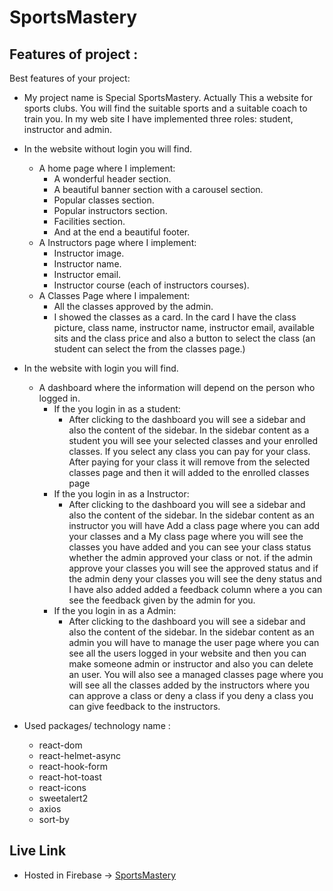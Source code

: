 # SportsMastery

## Features of project :

 Best features of your project:

 - My project name is Special SportsMastery. Actually This a website for sports clubs. You will find the suitable sports and a suitable coach to train you. In my web site I have implemented three roles: student, instructor and admin.
 - In the website without login you will find.
    - A home page where I implement:
        - A wonderful header section. 
        - A beautiful banner section with a carousel section.
        - Popular classes section.
        - Popular instructors section.
        - Facilities section.
        - And at the end a beautiful footer.
    - A Instructors page where I implement:
        - Instructor image.
        - Instructor name.
        - Instructor email.
        - Instructor course (each of instructors courses).
    - A Classes Page where I impalement:
        - All the classes approved by the admin. 
        - I showed the classes as a card. In the card I have the class picture, class name, instructor name, instructor email, available sits and the class price and also a button to select the class (an student can select the from the classes page.) 
 - In the website with login you will find.
    - A dashboard where the information will depend on the person who logged in.
        - If the you login in as a student:
            - After clicking to the dashboard you will see a sidebar and also the content of the sidebar. In the sidebar content as a student you will see your selected classes and your enrolled classes. If you select any class you can pay for your class. After paying for your class it will remove from the selected classes page and then it will added to the enrolled classes page 
        - If the you login in as a Instructor:
            - After clicking to the dashboard you will see a sidebar and also the content of the sidebar. In the sidebar content as an instructor you will have Add a class page where you can add your classes and a My class page where you will see the classes you have added and you can see your class status whether the admin approved your class or not. if the admin approve your classes you will see the approved status and if the admin deny your classes you will see the deny status and I have also added added a feedback column where a you can see the feedback given by the admin for you.
        - If the you login in as a Admin:
            - After clicking to the dashboard you will see a sidebar and also the content of the sidebar. In the sidebar content as an admin you will have to manage the user page where you can see all the users logged in your website and then you can make someone admin or instructor and also you can delete an user. You will also see a managed classes page where you will see all the classes added by the instructors where you can approve a class or deny a class if you deny a class you can give feedback to the instructors.
 
 - Used packages/ technology name :
    - react-dom
    - react-helmet-async
    - react-hook-form
    - react-hot-toast
    - react-icons
    - sweetalert2
    - axios
    - sort-by


 ## Live Link
 * Hosted in Firebase -> [SportsMastery](https://sports-mastery.web.app)
 

